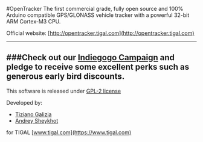 #OpenTracker
The first commercial grade, fully open source and 100% Arduino compatible GPS/GLONASS vehicle tracker with a powerful 32-bit ARM Cortex-M3 CPU.

Official website: [http://opentracker.tigal.com](http://opentracker.tigal.com)

---
###Check out our [Indiegogo Campaign](https://www.indiegogo.com/projects/opentracker-v2-arm-based-gps-glonass-tracker-with-free-tracking-service/x/7923885#home) and pledge to receive some excellent perks such as generous early bird discounts.
---




This software is released under [GPL-2 license](http://www.gnu.org/licenses/gpl-2.0.html)

Developed by:

* [Tiziano Galizia](mailto:t.galizia@tigal.com)
* [Andrey Sheykhot](mailto:a.sheykhot@tigal.com)

for TIGAL [www.tigal.com](https://www.tigal.com)



